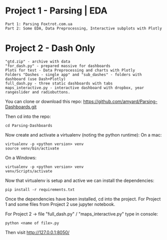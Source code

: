 # Project 1 - Parsing | EDA
    Part 1: Parsing Foxtrot.com.ua    
    Part 2: Some EDA, Data Preprocessing, Interactive subplots with Plotly    

# Project 2 - Dash Only    
    "gtd.zip" - archive with data    
    "for_dash.py" - prepared massive for dashboards    
    Plots for test - Data Preprocessing and charts with Plotly
    Folders "Dashes - single app" and "sub_dashes" - folders with dashboard (use Dash+Plotly)    
    full_dash.py - three static dashboards with tabs    
    maps_interactive.py - interactive dashboard with dropbox, year rangeslider and radiobuttons.    

You can clone or download this repo:
https://github.com/amyard/Parsing-Dashboards.git

Then cd into the repo:

    cd Parsing-Dashboards

Now create and activate a virtualenv (noting the python runtime):
On a mac:

    virtualenv -p <python version> venv
    source venv/bin/activate

On a Windows:

    virtualenv -p <python version> venv
    venv/Scripts/activate

Now that virtualenv is setup and active we can install the dependencies:

    pip install -r requirements.txt

Once the dependencies have been installed, cd into the project.
For Project 1 and some files from Project 2 use jupyter notebook.

For Project 2 -> file "full_dash.py" / "maps_interactive.py" type in console:

    python <name of file>.py

Then visit http://127.0.0.1:8050/
